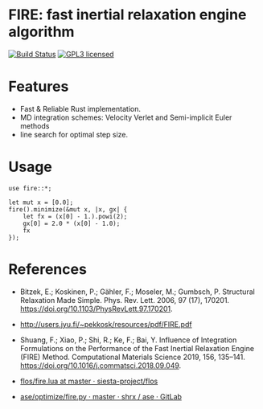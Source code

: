 
# FIRE: fast inertial relaxation engine algorithm

[![Build Status](https://travis-ci.org/ybyygu/fire.svg?branch=master)](https://travis-ci.org/ybyygu/fire)
[![GPL3 licensed](https://img.shields.io/badge/license-GPL3-blue.svg)](./LICENSE)


# Features

-   Fast & Reliable Rust implementation.
-   MD integration schemes: Velocity Verlet and Semi-implicit Euler methods
-   line search for optimal step size.


# Usage

    use fire::*;
    
    let mut x = [0.0];
    fire().minimize(&mut x, |x, gx| {
        let fx = (x[0] - 1.).powi(2);
        gx[0] = 2.0 * (x[0] - 1.0);
        fx
    });


# References

-   Bitzek, E.; Koskinen, P.; Gähler, F.; Moseler, M.; Gumbsch, P. Structural
    Relaxation Made Simple. Phys. Rev. Lett. 2006, 97 (17), 170201.
    <https://doi.org/10.1103/PhysRevLett.97.170201>.

-   <http://users.jyu.fi/~pekkosk/resources/pdf/FIRE.pdf>

-   Shuang, F.; Xiao, P.; Shi, R.; Ke, F.; Bai, Y. Influence of Integration
    Formulations on the Performance of the Fast Inertial Relaxation Engine (FIRE)
    Method. Computational Materials Science 2019, 156, 135–141.
    <https://doi.org/10.1016/j.commatsci.2018.09.049>.

-   [flos/fire.lua at master · siesta-project/flos](https://github.com/siesta-project/flos/blob/master/flos/optima/fire.lua)

-   [ase/optimize/fire.py · master · shrx / ase · GitLab](https://gitlab.com/shrx/ase/blob/master/ase/optimize/fire.py)

